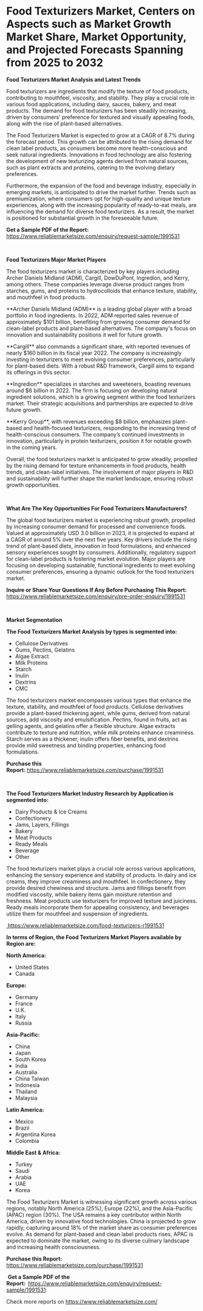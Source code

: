 <p><h1>Food Texturizers Market, Centers on Aspects such as Market Growth Market Share, Market Opportunity, and Projected Forecasts Spanning from 2025 to 2032</h1></p><p><strong>Food Texturizers Market Analysis and Latest Trends</strong></p>
<p><p>Food texturizers are ingredients that modify the texture of food products, contributing to mouthfeel, viscosity, and stability. They play a crucial role in various food applications, including dairy, sauces, bakery, and meat products. The demand for food texturizers has been steadily increasing, driven by consumers' preference for textured and visually appealing foods, along with the rise of plant-based alternatives.</p><p>The Food Texturizers Market is expected to grow at a CAGR of 8.7% during the forecast period. This growth can be attributed to the rising demand for clean label products, as consumers become more health-conscious and seek natural ingredients. Innovations in food technology are also fostering the development of new texturizing agents derived from natural sources, such as plant extracts and proteins, catering to the evolving dietary preferences.</p><p>Furthermore, the expansion of the food and beverage industry, especially in emerging markets, is anticipated to drive the market further. Trends such as premiumization, where consumers opt for high-quality and unique texture experiences, along with the increasing popularity of ready-to-eat meals, are influencing the demand for diverse food texturizers. As a result, the market is positioned for substantial growth in the foreseeable future.</p></p>
<p><strong>Get a Sample PDF of the Report:&nbsp;</strong> <a href="https://www.reliablemarketsize.com/enquiry/request-sample/1991531?utm_campaign=1872&utm_medium=2&utm_source=Github&utm_content=ia&utm_term=14022025&utm_id=food-texturizers">https://www.reliablemarketsize.com/enquiry/request-sample/1991531</a></p>
<p>&nbsp;</p>
<p><strong>Food Texturizers Major Market Players</strong></p>
<p><p>The food texturizers market is characterized by key players including Archer Daniels Midland (ADM), Cargill, DowDuPont, Ingredion, and Kerry, among others. These companies leverage diverse product ranges from starches, gums, and proteins to hydrocolloids that enhance texture, stability, and mouthfeel in food products.</p><p>**Archer Daniels Midland (ADM)** is a leading global player with a broad portfolio in food ingredients. In 2022, ADM reported sales revenue of approximately $101 billion, benefiting from growing consumer demand for clean-label products and plant-based alternatives. The company's focus on innovation and sustainability positions it well for future growth.</p><p>**Cargill** also commands a significant share, with reported revenues of nearly $160 billion in its fiscal year 2022. The company is increasingly investing in texturizers to meet evolving consumer preferences, particularly for plant-based diets. With a robust R&D framework, Cargill aims to expand its offerings in this sector.</p><p>**Ingredion** specializes in starches and sweeteners, boasting revenues around $6 billion in 2022. The firm is focusing on developing natural ingredient solutions, which is a growing segment within the food texturizers market. Their strategic acquisitions and partnerships are expected to drive future growth.</p><p>**Kerry Group**, with revenues exceeding $8 billion, emphasizes plant-based and health-focused texturizers, responding to the increasing trend of health-conscious consumers. The company’s continued investments in innovation, particularly in protein texturizers, position it for notable growth in the coming years.</p><p>Overall, the food texturizers market is anticipated to grow steadily, propelled by the rising demand for texture enhancements in food products, health trends, and clean-label initiatives. The involvement of major players in R&D and sustainability will further shape the market landscape, ensuring robust growth opportunities.</p></p>
<p>&nbsp;</p>
<p><strong>What Are The Key Opportunities For Food Texturizers Manufacturers?</strong></p>
<p><p>The global food texturizers market is experiencing robust growth, propelled by increasing consumer demand for processed and convenience foods. Valued at approximately USD 3.0 billion in 2023, it is projected to expand at a CAGR of around 5% over the next five years. Key drivers include the rising trend of plant-based diets, innovation in food formulations, and enhanced sensory experiences sought by consumers. Additionally, regulatory support for clean-label products is fostering market evolution. Major players are focusing on developing sustainable, functional ingredients to meet evolving consumer preferences, ensuring a dynamic outlook for the food texturizers market.</p></p>
<p><strong>Inquire or Share Your Questions If Any Before Purchasing This Report:</strong> <a href="https://www.reliablemarketsize.com/enquiry/pre-order-enquiry/1991531?utm_campaign=1872&utm_medium=2&utm_source=Github&utm_content=ia&utm_term=14022025&utm_id=food-texturizers">https://www.reliablemarketsize.com/enquiry/pre-order-enquiry/1991531</a></p>
<p>&nbsp;</p>
<p><strong>Market Segmentation</strong></p>
<p><strong>The Food Texturizers Market Analysis by types is segmented into:</strong></p>
<p><ul><li>Cellulose Derivatives</li><li>Gums, Pectins, Gelatins</li><li>Algae Extract</li><li>Milk Proteins</li><li>Starch</li><li>Inulin</li><li>Dextrins</li><li>CMC</li></ul></p>
<p><p>The food texturizers market encompasses various types that enhance the texture, stability, and mouthfeel of food products. Cellulose derivatives provide a plant-based thickening agent, while gums, derived from natural sources, add viscosity and emulsification. Pectins, found in fruits, act as gelling agents, and gelatins offer a flexible structure. Algae extracts contribute to texture and nutrition, while milk proteins enhance creaminess. Starch serves as a thickener, inulin offers fiber benefits, and dextrins provide mild sweetness and binding properties, enhancing food formulations.</p></p>
<p><strong>Purchase this Report:&nbsp;</strong><a href="https://www.reliablemarketsize.com/purchase/1991531?utm_campaign=1872&utm_medium=2&utm_source=Github&utm_content=ia&utm_term=14022025&utm_id=food-texturizers">https://www.reliablemarketsize.com/purchase/1991531</a></p>
<p>&nbsp;</p>
<p><strong>The Food Texturizers Market Industry Research by Application is segmented into:</strong></p>
<p><ul><li>Dairy Products & Ice Creams</li><li>Confectionery</li><li>Jams, Layers, Fillings</li><li>Bakery</li><li>Meat Products</li><li>Ready Meals</li><li>Beverage</li><li>Other</li></ul></p>
<p><p>The food texturizers market plays a crucial role across various applications, enhancing the sensory experience and stability of products. In dairy and ice creams, they improve creaminess and mouthfeel. In confectionery, they provide desired chewiness and structure. Jams and fillings benefit from modified viscosity, while bakery items gain moisture retention and freshness. Meat products use texturizers for improved texture and juiciness. Ready meals incorporate them for appealing consistency, and beverages utilize them for mouthfeel and suspension of ingredients.</p></p>
<p><a href="https://www.reliablemarketsize.com/food-texturizers-r1991531?utm_campaign=1872&utm_medium=2&utm_source=Github&utm_content=ia&utm_term=14022025&utm_id=food-texturizers">&nbsp;https://www.reliablemarketsize.com/food-texturizers-r1991531</a></p>
<p><strong>In terms of Region, the Food Texturizers Market Players available by Region are:</strong></p>
<p>
    <p> <strong> North America: </strong>
        <ul>
            <li>United States</li>
            <li>Canada</li>
        </ul>
        </p> 
    <p> <strong> Europe: </strong>
        <ul>
            <li>Germany</li>
            <li>France</li>
            <li>U.K.</li>
            <li>Italy</li>
            <li>Russia</li>
        </ul>
        </p> 
    <p> <strong> Asia-Pacific: </strong>
        <ul>
            <li>China</li>
            <li>Japan</li>
            <li>South Korea</li>
            <li>India</li>
            <li>Australia</li>
            <li>China Taiwan</li>
            <li>Indonesia</li>
            <li>Thailand</li>
            <li>Malaysia</li>
        </ul>
        </p> 
    <p> <strong> Latin America: </strong>
        <ul>
            <li>Mexico</li>
            <li>Brazil</li>
            <li>Argentina Korea</li>
            <li>Colombia</li>
        </ul>
        </p> 
    <p> <strong> Middle East & Africa: </strong>
        <ul>
            <li>Turkey</li>
            <li>Saudi</li>
            <li>Arabia</li>
            <li>UAE</li>
            <li>Korea</li>
        </ul>
    </p>
    </p>
<p><p>The Food Texturizers Market is witnessing significant growth across various regions, notably North America (25%), Europe (22%), and the Asia-Pacific (APAC) region (30%). The USA remains a key contributor within North America, driven by innovative food technologies. China is projected to grow rapidly, capturing around 18% of the market share as consumer preferences evolve. As demand for plant-based and clean label products rises, APAC is expected to dominate the market, owing to its diverse culinary landscape and increasing health consciousness.</p></p>
<p><strong>Purchase this Report: </strong><a href="https://www.reliablemarketsize.com/purchase/1991531?utm_campaign=1872&utm_medium=2&utm_source=Github&utm_content=ia&utm_term=14022025&utm_id=food-texturizers">https://www.reliablemarketsize.com/purchase/1991531</a></p>
<p>&nbsp;<strong>Get a Sample PDF of the Report:&nbsp;&nbsp;</strong><a href="https://www.reliablemarketsize.com/enquiry/request-sample/1991531?utm_campaign=1872&utm_medium=2&utm_source=Github&utm_content=ia&utm_term=14022025&utm_id=food-texturizers">https://www.reliablemarketsize.com/enquiry/request-sample/1991531</a></p>
<p><strong></strong></p>
<p>Check more reports on <a href="https://www.reliablemarketsize.com/?utm_campaign=1872&utm_medium=2&utm_source=Github&utm_content=ia&utm_term=14022025&utm_id=food-texturizers">https://www.reliablemarketsize.com/</a></p>